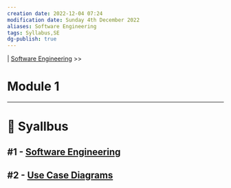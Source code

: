 ```yaml
---
creation date: 2022-12-04 07:24
modification date: Sunday 4th December 2022
aliases: Software Engineering
tags: Syllabus,SE
dg-publish: true
---
```


| [Software Engineering](Sem_4/Software%20Engineering/Notes/Module_1/Software%20Engineering.md) >>

# Module 1
---
# 📕 Syallbus

##  #1 - [Software Engineering](Sem_4/Software%20Engineering/Notes/Module_1/Software%20Engineering.md)
##  #2 - [Use Case Diagrams](Sem_4/Software%20Engineering/Notes/Module_1/Use%20Case%20Diagram.md) 